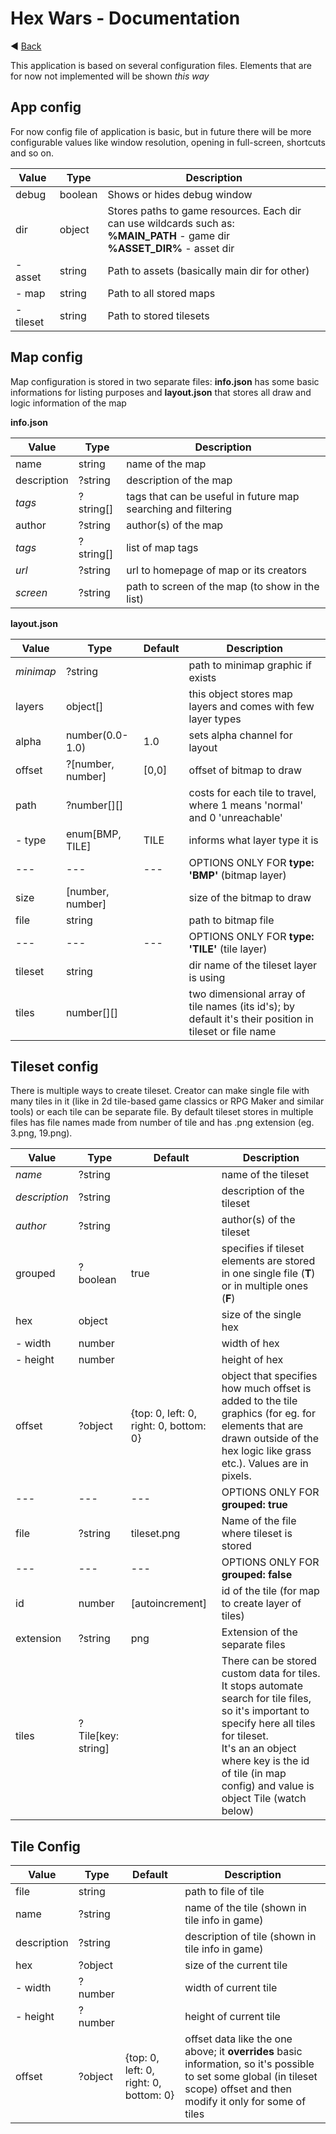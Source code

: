# Hex Wars - Documentation

:arrow_backward: [Back](index.md)

This application is based on several configuration files. Elements that are for now not implemented will be shown _this way_

## App config

For now config file of application is basic, but in future there will be more configurable values like window resolution, opening in full-screen, shortcuts and so on.

| Value     | Type    | Description                                                                                                                         |
| --------- | ------- | ----------------------------------------------------------------------------------------------------------------------------------- |
| debug     | boolean | Shows or hides debug window                                                                                                         |
| dir       | object  | Stores paths to game resources. Each dir can use wildcards such as:<br />**%MAIN_PATH** - game dir<br />**%ASSET_DIR%** - asset dir |
| - asset   | string  | Path to assets (basically main dir for other)                                                                                       |
| - map     | string  | Path to all stored maps                                                                                                             |
| - tileset | string  | Path to stored tilesets                                                                                                             |

## Map config

Map configuration is stored in two separate files: **info.json** has some basic informations for listing purposes and **layout.json** that stores all draw and logic information of the map

**info.json**

| Value       | Type      | Description                                                   |
| ----------- | --------- | ------------------------------------------------------------- |
| name        | string    | name of the map                                               |
| description | ?string   | description of the map                                        |
| _tags_      | ?string[] | tags that can be useful in future map searching and filtering |
| author      | ?string   | author(s) of the map                                          |
| _tags_      | ?string[] | list of map tags                                              |
| _url_       | ?string   | url to homepage of map or its creators                        |
| _screen_    | ?string   | path to screen of the map (to show in the list)               |

**layout.json**

| Value     | Type              | Default | Description                                                                                            |
| --------- | ----------------- | ------- | ------------------------------------------------------------------------------------------------------ |
| _minimap_ | ?string           |         | path to minimap graphic if exists                                                                      |
| layers    | object[]          |         | this object stores map layers and comes with few layer types                                           |
| alpha     | number(0.0-1.0)   | 1.0     | sets alpha channel for layout                                                                          |
| offset    | ?[number, number] | [0,0]   | offset of bitmap to draw                                                                               |
| path      | ?number\[][]      |         | costs for each tile to travel, where 1 means 'normal' and 0 'unreachable'                              |
| - type    | enum[BMP, TILE]   | TILE    | informs what layer type it is                                                                          |
| ---       | ---               | ---     | OPTIONS ONLY FOR **type: 'BMP'** (bitmap layer)                                                        |
| size      | [number, number]  |         | size of the bitmap to draw                                                                             |
| file      | string            |         | path to bitmap file                                                                                    |
| ---       | ---               | ---     | OPTIONS ONLY FOR **type: 'TILE'** (tile layer)                                                         |
| tileset   | string            |         | dir name of the tileset layer is using                                                                 |
| tiles     | number\[]\[]      |         | two dimensional array of tile names (its id's); by default it's their position in tileset or file name |

## Tileset config

There is multiple ways to create tileset. Creator can make single file with many tiles in it (like in 2d tile-based game classics or RPG Maker and similar tools) or each tile can be separate file. By default tileset stores in multiple files has file names made from number of tile and has .png extension (eg. 3.png, 19.png).

| Value         | Type               | Default                                | Description                                                                                                                                                                                                                                            |
| ------------- | ------------------ | -------------------------------------- | ------------------------------------------------------------------------------------------------------------------------------------------------------------------------------------------------------------------------------------------------------ |
| _name_        | ?string            |                                        | name of the tileset                                                                                                                                                                                                                                    |
| _description_ | ?string            |                                        | description of the tileset                                                                                                                                                                                                                             |
| _author_      | ?string            |                                        | author(s) of the tileset                                                                                                                                                                                                                               |
| grouped       | ?boolean           | true                                   | specifies if tileset elements are stored in one single file (**T**) or in multiple ones (**F**)                                                                                                                                                        |
| hex           | object             |                                        | size of the single hex                                                                                                                                                                                                                                 |
| - width       | number             |                                        | width of hex                                                                                                                                                                                                                                           |
| - height      | number             |                                        | height of hex                                                                                                                                                                                                                                          |
| offset        | ?object            | {top: 0, left: 0, right: 0, bottom: 0} | object that specifies how much offset is added to the tile graphics (for eg. for elements that are drawn outside of the hex logic like grass etc.). Values are in pixels.                                                                              |
| ---           | ---                | ---                                    | OPTIONS ONLY FOR **grouped: true**                                                                                                                                                                                                                     |
| file          | ?string            | tileset.png                            | Name of the file where tileset is stored                                                                                                                                                                                                               |
| ---           | ---                | ---                                    | OPTIONS ONLY FOR **grouped: false**                                                                                                                                                                                                                    |
| id            | number             | [autoincrement]                        | id of the tile (for map to create layer of tiles)                                                                                                                                                                                                      |
| extension     | ?string            | png                                    | Extension of the separate files                                                                                                                                                                                                                        |
| tiles         | ?Tile[key: string] |                                        | There can be stored custom data for tiles. It stops automate search for tile files, so it's important to specify here all tiles for tileset.<br />It's an an object where key is the id of tile (in map config) and value is object Tile (watch below) |

## Tile Config

| Value       | Type    | Default                                | Description                                                                                                                                                                 |
| ----------- | ------- | -------------------------------------- | --------------------------------------------------------------------------------------------------------------------------------------------------------------------------- |
| file        | string  |                                        | path to file of tile                                                                                                                                                        |
| name        | ?string |                                        | name of the tile (shown in tile info in game)                                                                                                                               |
| description | ?string |                                        | description of tile (shown in tile info in game)                                                                                                                            |
| hex         | ?object |                                        | size of the current tile                                                                                                                                                    |
| - width     | ?number |                                        | width of current tile                                                                                                                                                       |
| - height    | ?number |                                        | height of current tile                                                                                                                                                      |
| offset      | ?object | {top: 0, left: 0, right: 0, bottom: 0} | offset data like the one above; it **overrides** basic information, so it's possible to set some global (in tileset scope) offset and then modify it only for some of tiles |
